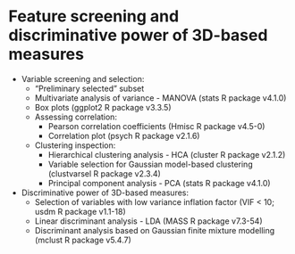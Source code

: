 # <b>Feature screening and discriminative power of 3D-based measures</b>
+ Variable screening and selection:
  + “Preliminary selected” subset
  + Multivariate analysis of variance - MANOVA (stats R package v4.1.0) 
  + Box plots (ggplot2 R package v3.3.5) 
  + Assessing correlation:
    + Pearson correlation coefficients (Hmisc R package v4.5-0)
    + Correlation plot (psych R package v2.1.6)
  + Clustering inspection:
    + Hierarchical clustering analysis - HCA (cluster R package v2.1.2)
    + Variable selection for Gaussian model-based clustering (clustvarsel R package v2.3.4)
    + Principal component analysis - PCA (stats R package v4.1.0)
+ Discriminative power of 3D-based measures:
  + Selection of variables with low variance inflation factor (VIF < 10; usdm R package v1.1-18)
  + Linear discriminant analysis - LDA (MASS R package v7.3-54) 
  + Discriminant analysis based on Gaussian finite mixture modelling (mclust R package v5.4.7)
